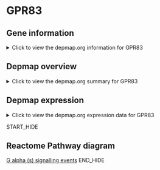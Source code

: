 <h1>GPR83</h1>

<h2>Gene information</h2>
<details>
  <summary>Click to view the depmap.org information for GPR83</summary>
  <iframe src="https://depmap.org/portal/gene/GPR83?tab=about" style="border:none;width:100%;height:800px"></iframe>
</details>

<h2>Depmap overview</h2>
<details>
  <summary>Click to view the depmap.org summary for GPR83</summary>
  <iframe src="https://depmap.org/portal/gene/GPR83?tab=overview" style="border:none;width:100%;height:800px"></iframe>
</details>

<h2>Depmap expression</h2>
<details>
  <summary>Click to view the depmap.org expression data for GPR83</summary>
  <iframe src="https://depmap.org/portal/gene/GPR83?tab=characterization" style="border:none;width:100%;height:800px"></iframe>
</details>


START_HIDE
<h2>Reactome Pathway diagram</h2>
<a href="https://reactome.org/PathwayBrowser/#/R-HSA-418555">G alpha (s) signalling events</a>
END_HIDE



